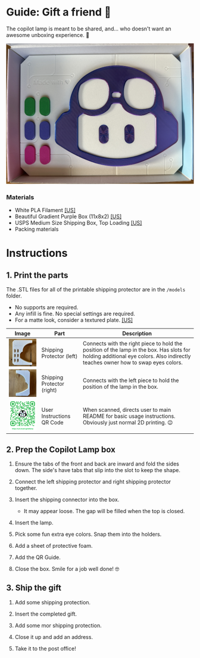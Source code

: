 # Guide: Gift a friend 💚
The copilot lamp is meant to be shared, and... who doesn't want an awesome unboxing experience. 🥰

![](gift/example-1.jpg)

### Materials
- White PLA Filament [[US]](https://us.store.bambulab.com/products/pla-basic-filament?variant=41078274687112)
- Beautiful Gradient Purple Box (11x8x2) [[US]](https://www.amazon.com/dp/B0B7JB5KC9)
- USPS Medium Size Shipping Box, Top Loading [[US]](https://store.usps.com/store/product/shipping-supplies/priority-mail-flat-rate-medium-box-1-P_O_FRB1)
- Packing materials


# Instructions

## 1. Print the parts
The .STL files for all of the printable shipping protector are in the `/models` folder.

- No supports are required.
- Any infill is fine. No special settings are required.
- For a matte look, consider a textured plate. [[US]](https://us.store.bambulab.com/products/bambu-dual-sided-textured-pei-plate)

| Image | Part | Description |
| -- | -- | -- |
<img src="gift/shipping-protector-left.jpg" width="200px"> | Shipping Protector (left) | Connects with the right piece to hold the position of the lamp in the box. Has slots for holding additional eye colors. Also indirectly teaches owner how to swap eyes colors. |
<img src="gift/shipping-protector-right.jpg" width="200px"> | Shipping Protector (right) | Connects with the left piece to hold the position of the lamp in the box. |
<img src="gift/qr-code-with-url.png" width="200px"> | User Instructions QR Code | When scanned, directs user to main README for basic usage instructions. Obviously just normal 2D printing. 😉 |


## 2.  Prep the Copilot Lamp box

1. Ensure the tabs of the front and back are inward and fold the sides down. The side's have tabs that slip into the slot to keep the shape.

1. Connect the left shipping protector and right shipping protector together.

1. Insert the shipping connector into the box.
    - It may appear loose. The gap will be filled when the top is closed.

1. Insert the lamp.

1. Pick some fun extra eye colors. Snap them into the holders.

1. Add a sheet of protective foam.

1. Add the QR Guide.

1. Close the box. Smile for a job well done! 🤓

## 3. Ship the gift

1. Add some shipping protection.

1. Insert the completed gift.

1. Add some mor shipping protection.

1. Close it up and add an address.

1. Take it to the post office!
